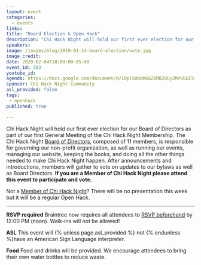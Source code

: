 ```yaml
---
layout: event
categories:
  - events
links: 
title: "Board Election & Open Hack"
description: "Chi Hack Night will hold our first ever election for our Board of Directors as part of our first General Meeting of the Chi Hack Night Membership. After announcements and introductions, Members will gather to vote on updates to our bylaws as well as new Board Directors. If you are a Member of Chi Hack Night please attend this event to participate and vote! Not a member? Tonight will also be a regular Open Hack for everyone."
speakers:
image: /images/blog/2019-01-14-board-election/vote.jpg
image_credit:
date: 2020-02-04T18:00:00-05:00
event_id: 383
youtube_id: 
agenda: https://docs.google.com/document/d/1OplSdoQmGGZbMB2QUy3MrGULElwIcUX0ZfcjY3nSV34/edit?usp=sharing
sponsor: Chi Hack Night Community
asl_provided: false
tags: 
 - openhack
published: true

---
```


Chi Hack Night will hold our first ever election for our Board of Directors as part of our first General Meeting of the Chi Hack Night Membership. The Chi Hack Night [Board of Directors](/board-of-directors.html), composed of 11 members, is responsible for governing our non-profit organization, as well as running our events, managing our website, keeping the books, and doing all the other things needed to make Chi Hack Night happen. After announcements and introductions, members will gather to vote on updates to our bylaws as well as Board Directors. **If you are a Member of Chi Hack Night please attend this event to participate and vote.**

Not a [Member of Chi Hack Night](https://chihacknight.org/membership/application.html)? There will be no presentation this week but it will be a regular Open Hack. 


---

**RSVP required** Braintree now requires all attendees to [RSVP beforehand]({{site.rsvp_url}}) by 12:00 PM (noon). Walk-ins will not be allowed!

**ASL** This event will {% unless page.asl_provided %} not {% endunless %}have an American Sign Language interpreter.

**Food** Food and drinks will be provided. We encourage attendees to bring their own water bottles to reduce waste.
